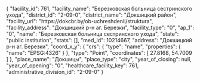{
    "facility_id": 761,
    "facility_name": "Березковская больница сестринского ухода",
    "district_id": "2-09-0",
    "district_name": "Докшицкий район",
    "facility_url": "https:\/\/dokcbr.by\/ob-uchreshdenii\/struktura",
    "facility_address": "Докшицкий р-н аг. Березки",
    "facility_type": "0",
    "ap_1": "0",
    "name": "Березковская больница сестринского ухода",
    "state": "public institution",
    "stats": [],
    "med_id": 10214667,
    "address": "Докшицкий р-н аг. Березки",
    "coord_x_y": {
        "crs": {
            "type": "name",
            "properties": {
                "name": "EPSG:4326"
            }
        },
        "type": "Point",
        "coordinates": [
            27.8168,
            54.7009
        ]
    },
    "place_name": "Докшицы",
    "place_type": "city",
    "year_of_closing": null,
    "year_of_opening": "0",
    "healthcare_facility_key": 761,
    "administrative_division_id": "2-09-0"
}